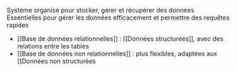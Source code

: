
Système organisé pour stocker, gérer et récupérer des données 
Essentielles pour gérer les données efficacement et permettre des requêtes rapides

- [[Base de données relationnelles]] : [[Données structurées]], avec des relations entre les tables
- [[Base de données non relationnelles]] : plus flexibles, adaptées aux [[Données non structurées